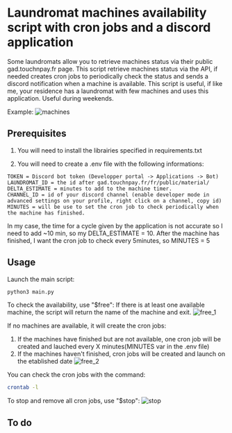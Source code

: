 # Laundromat machines availability script with cron jobs and a discord application 

Some laundromats allow you to retrieve machines status via their public gad.touchnpay.fr page.
This script retrieve machines status via the API, if needed creates cron jobs to periodically check the status and sends a discord notification when a machine is available.
This script is useful, if like me, your residence has a laundromat with few machines and uses this application. Useful during weekends.

Example:
![machines](https://github.com/01MI/Laundromat_machines_availability_script/assets/151965188/368e0e04-7f4e-4aa4-8950-2e013b079618)

## Prerequisites
1. You will need to install the librairies specified in requirements.txt

2. You will need to create a .env file with the following informations:
```
TOKEN = Discord bot token (Developper portal -> Applications -> Bot)
LAUNDROMAT_ID = the id after gad.touchnpay.fr/fr/public/material/
DELTA_ESTIMATE = minutes to add to the machine timer.
CHANNEL_ID = id of your discord channel (enable developer mode in advanced settings on your profile, right click on a channel, copy id)
MINUTES = will be use to set the cron job to check periodically when the machine has finished.
```

In my case, the time for a cycle given by the application is not accurate so I need to add ~10 min, so my DELTA_ESTIMATE = 10. After the machine has finished, I want the cron job to check every 5minutes, so MINUTES = 5

## Usage

Launch the main script:
```bash
python3 main.py
```
To check the availability, use "$free":
If there is at least one available machine, the script will return the name of the machine and exit.
![free_1](https://github.com/01MI/Laundromat_machines_availability_script/assets/151965188/b34b869c-9e9f-4cf3-bbbe-ca2a9e07f75f)

If no machines are available, it will create the cron jobs:
1. If the machines have finished but are not available, one cron job will be created and lauched every X minutes(MINUTES var in the .env file)
2. If the machines haven't finished, cron jobs will be created and launch on the etablished date
   ![free_2](https://github.com/01MI/Laundromat_machines_availability_script/assets/151965188/1013f055-32e3-4c46-bc1f-317ddc2455eb)

You can check the cron jobs with the command: 
```bash
crontab -l
```

To stop and remove all cron jobs, use "$stop":
![stop](https://github.com/01MI/Laundromat_machines_availability_script/assets/151965188/84e65f58-4cfc-401d-8c60-5e75183f1b90)

## To do



